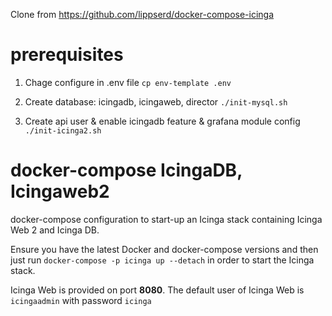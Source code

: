 Clone from https://github.com/lippserd/docker-compose-icinga
# prerequisites
1. Chage configure in .env file
`cp env-template .env`

2. Create database: icingadb, icingaweb, director
`./init-mysql.sh`
3. Create api user & enable icingadb feature & grafana module config
`./init-icinga2.sh`


# docker-compose IcingaDB, Icingaweb2

docker-compose configuration to start-up an Icinga stack containing
Icinga Web 2 and Icinga DB.

Ensure you have the latest Docker and docker-compose versions and
then just run `docker-compose -p icinga up --detach` in order to start the Icinga stack.

Icinga Web is provided on port **8080**.
The default user of Icinga Web is `icingaadmin` with password `icinga`


